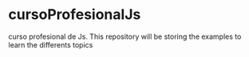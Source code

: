# cursoProfesionalJs
curso profesional de Js. This repository will be storing the examples to learn the differents topics
